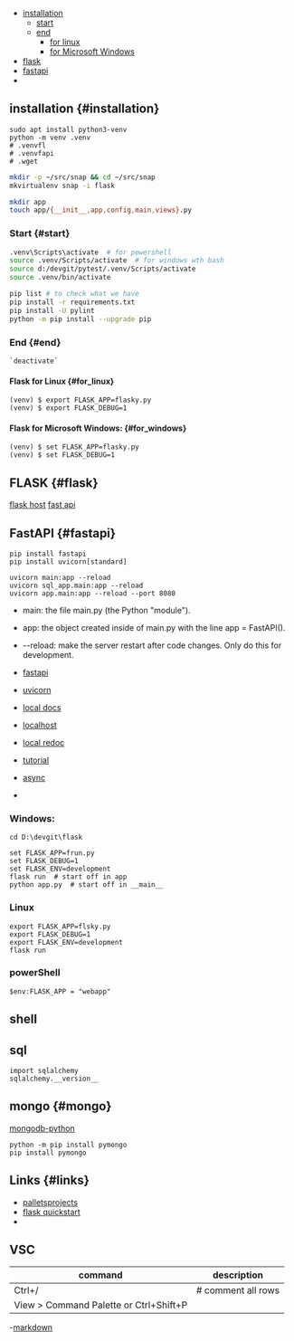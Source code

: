 - <a href="#installation">installation</a>
    - [start](#start)
    - [end](#end)
        - [for linux](#for_linux)
        - [for Microsoft Windows](#for_windows)
- [flask](#flask)
- [fastapi](#fastapi)
- [](#)


## installation {#installation}
```
sudo apt install python3-venv
python -m venv .venv
# .venvfl
# .venvfapi
# .wget
```

```bash
mkdir -p ~/src/snap && cd ~/src/snap
mkvirtualenv snap -i flask
```
```bash
mkdir app
touch app/{__init__,app,config,main,views}.py
```

### Start {#start}
```bash
.venv\Scripts\activate  # for powershell
source .venv/Scripts/activate  # for windows wth bash
source d:/devgit/pytest/.venv/Scripts/activate
source .venv/bin/activate
```

```bash
pip list # to check what we have
pip install -r requirements.txt
pip install -U pylint
python -m pip install --upgrade pip
```

### End {#end}
    `deactivate`

#### Flask for Linux {#for_linux}
```
(venv) $ export FLASK_APP=flasky.py
(venv) $ export FLASK_DEBUG=1
```

#### Flask for Microsoft Windows: {#for_windows}
```
(venv) $ set FLASK_APP=flasky.py
(venv) $ set FLASK_DEBUG=1
```

## FLASK {#flask}
[flask host](http://127.0.0.1:5000/)
[fast api](http://127.0.0.1:8000)


## FastAPI {#fastapi}

```
pip install fastapi
pip install uvicorn[standard]
```
```
uvicorn main:app --reload
uvicorn sql_app.main:app --reload
uvicorn app.main:app --reload --port 8080
```

- main: the file main.py (the Python "module").
- app: the object created inside of main.py with the line app = FastAPI().
- --reload: make the server restart after code changes. Only do this for development.

- [fastapi](https://fastapi.tiangolo.com/)
- [uvicorn](https://www.uvicorn.org/)
- [local docs](http://127.0.0.1:8000/docs)
- [localhost](http://127.0.0.1:8000/)
- [local redoc](http://127.0.0.1:8000/redoc)
- [tutorial](https://fastapi.tiangolo.com/tutorial/)
- [async](https://fastapi.tiangolo.com/async/#in-a-hurry)
- [](https://levelup.gitconnected.com/building-a-website-starter-with-fastapi-92d077092864)


### Windows:
```
cd D:\devgit\flask

set FLASK_APP=frun.py
set FLASK_DEBUG=1
set FLASK_ENV=development
flask run  # start off in app
python app.py  # start off in __main__
```
### Linux
```
export FLASK_APP=flsky.py
export FLASK_DEBUG=1
export FLASK_ENV=development
flask run
```

### powerShell
```
$env:FLASK_APP = "webapp"
```

## shell


## sql
```
import sqlalchemy
sqlalchemy.__version__
```
## mongo {#mongo}
[mongodb-python](https://www.mongodb.com/python)
```
python -m pip install pymongo
pip install pymongo
```

## Links {#links}
* [palletsprojects](https://flask.palletsprojects.com/en/1.1.x/)
* [flask quickstart](https://flask.palletsprojects.com/en/1.1.x/quickstart/)
* []()

## VSC
| command | description |
--- | --- 
| Ctrl+/  | # comment all rows |
| View > Command Palette or Ctrl+Shift+P | |

-[markdown](https://www.w3schools.io/file/markdown-checkbox-github/)

